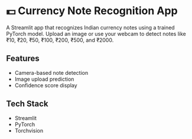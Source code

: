 # 💵 Currency Note Recognition App

A Streamlit app that recognizes Indian currency notes using a trained PyTorch model. Upload an image or use your webcam to detect notes like ₹10, ₹20, ₹50, ₹100, ₹200, ₹500, and ₹2000.

## Features
- Camera-based note detection
- Image upload prediction
- Confidence score display

## Tech Stack
- Streamlit
- PyTorch
- Torchvision
